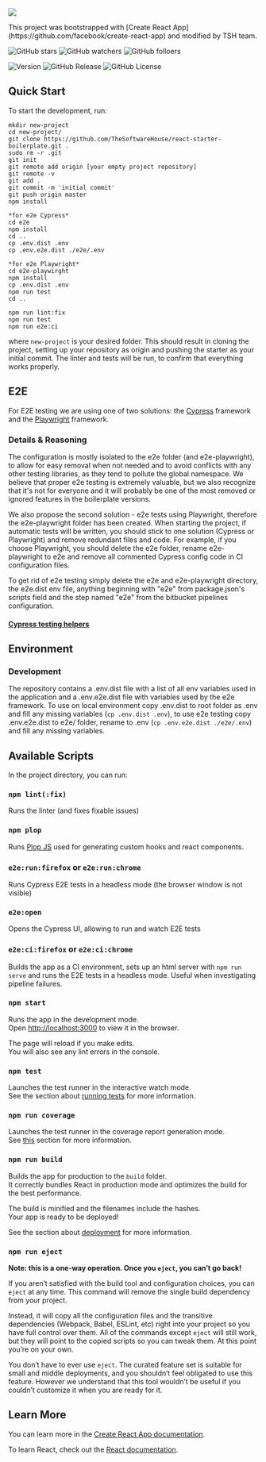 <img src="/docs/images/react-starter.svg" />
<p>
This project was bootstrapped with [Create React App] (https://github.com/facebook/create-react-app) and modified by TSH team.

![GitHub stars](https://img.shields.io/github/stars/TheSoftwareHouse/react-starter-boilerplate?style=social)
![GitHub watchers](https://img.shields.io/github/watchers/TheSoftwareHouse/react-starter-boilerplate?style=social)
![GitHub folloers](https://img.shields.io/github/followers/TheSoftwareHouse?style=social)

![Version](https://img.shields.io/github/package-json/v/TheSoftwareHouse/react-starter-boilerplate)
![GitHub Release](https://img.shields.io/github/v/release/TheSoftwareHouse/react-starter-boilerplate)
![GitHub License](https://img.shields.io/github/license/TheSoftwareHouse/react-starter-boilerplate)

</p>

## Quick Start

To start the development, run:

```
mkdir new-project
cd new-project/
git clone https://github.com/TheSoftwareHouse/react-starter-boilerplate.git .
sudo rm -r .git
git init
git remote add origin [your empty project repository]
git remote -v
git add .
git commit -m 'initial commit'
git push origin master
npm install

*for e2e Cypress*
cd e2e
npm install
cd ..
cp .env.dist .env
cp .env.e2e.dist ./e2e/.env

*for e2e Playwright*
cd e2e-playwirght
npm install
cp .env.dist .env
npm run test
cd ..

npm run lint:fix
npm run test
npm run e2e:ci
```

where `new-project` is your desired folder. This should result in cloning the project, setting up your repository as
origin and pushing the starter as your initial commit. The linter and tests will be run, to confirm that everything
works properly.

## E2E

For E2E testing we are using one of two solutions: the [Cypress](https://www.cypress.io/) framework and the
[Playwright](https://playwright.dev/) framework.

### Details & Reasoning

The configuration is mostly isolated to the e2e folder (and e2e-playwright), to allow for easy removal when not needed
and to avoid conflicts with any other testing libraries, as they tend to pollute the global namespace. We believe that
proper e2e testing is extremely valuable, but we also recognize that it's not for everyone and it will probably be one
of the most removed or ignored features in the boilerplate versions.

We also propose the second solution - e2e tests using Playwright, therefore the e2e-playwright folder has been created.
When starting the project, if automatic tests will be written, you should stick to one solution (Cypress or Playwright)
and remove redundant files and code. For example, if you choose Playwright, you should delete the e2e folder, rename
e2e-playwright to e2e and remove all commented Cypress config code in CI configuration files.

To get rid of e2e testing simply delete the e2e and e2e-playwright directory, the e2e.dist env file, anything beginning
with "e2e" from package.json's scripts field and the step named "e2e" from the bitbucket pipelines configuration.

#### [Cypress testing helpers](e2e/scripts.md)

## Environment

### Development

The repository contains a .env.dist file with a list of all env variables used in the application and a .env.e2e.dist
file with variables used by the e2e framework. To use on local environment copy .env.dist to root folder as .env and
fill any missing variables (`cp .env.dist .env`), to use e2e testing copy .env.e2e.dist to e2e/ folder, rename to .env
(`cp .env.e2e.dist ./e2e/.env`) and fill any missing variables.

## Available Scripts

In the project directory, you can run:

### `npm lint(:fix)`

Runs the linter (and fixes fixable issues)

### `npm plop`

Runs [Plop JS](https://plopjs.com/) used for generating custom hooks and react components.

### `e2e:run:firefox` or `e2e:run:chrome`

Runs Cypress E2E tests in a headless mode (the browser window is not visible)

### `e2e:open`

Opens the Cypress UI, allowing to run and watch E2E tests

### `e2e:ci:firefox` or `e2e:ci:chrome`

Builds the app as a CI environment, sets up an html server with `npm run serve` and runs the E2E tests in a headless
mode. Useful when investigating pipeline failures.

### `npm start`

Runs the app in the development mode.<br /> Open [http://localhost:3000](http://localhost:3000) to view it in the
browser.

The page will reload if you make edits.<br /> You will also see any lint errors in the console.

### `npm test`

Launches the test runner in the interactive watch mode.<br /> See the section about
[running tests](https://facebook.github.io/create-react-app/docs/running-tests) for more information.

### `npm run coverage`

Launches the test runner in the coverage report generation mode.<br /> See
[this](https://create-react-app.dev/docs/running-tests/#coverage-reporting) section for more information.

### `npm run build`

Builds the app for production to the `build` folder.<br /> It correctly bundles React in production mode and optimizes
the build for the best performance.

The build is minified and the filenames include the hashes.<br /> Your app is ready to be deployed!

See the section about [deployment](https://facebook.github.io/create-react-app/docs/deployment) for more information.

### `npm run eject`

**Note: this is a one-way operation. Once you `eject`, you can’t go back!**

If you aren’t satisfied with the build tool and configuration choices, you can `eject` at any time. This command will
remove the single build dependency from your project.

Instead, it will copy all the configuration files and the transitive dependencies (Webpack, Babel, ESLint, etc) right
into your project so you have full control over them. All of the commands except `eject` will still work, but they will
point to the copied scripts so you can tweak them. At this point you’re on your own.

You don’t have to ever use `eject`. The curated feature set is suitable for small and middle deployments, and you
shouldn’t feel obligated to use this feature. However we understand that this tool wouldn’t be useful if you couldn’t
customize it when you are ready for it.

## Learn More

You can learn more in the
[Create React App documentation](https://facebook.github.io/create-react-app/docs/getting-started).

To learn React, check out the [React documentation](https://reactjs.org/).
